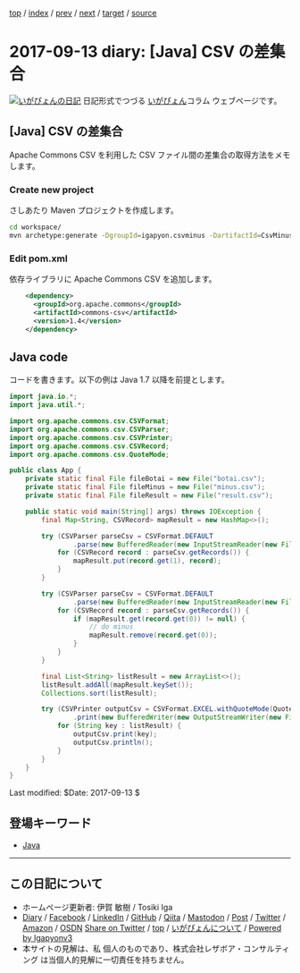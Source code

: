 [top](../index.html) 
 / [index](index.html) 
 / [prev](ig170910.html) 
 / [next](ig170915.html) 
 / [target](https://www.igapyon.jp/igapyon/diary/2017/ig170913.html) 
 / [source](https://github.com/igapyon/diary/blob/master/2017/ig170913.src.md) 

2017-09-13 diary: [Java] CSV の差集合
=====================================================================================================
[![いがぴょんの日記](https://www.igapyon.jp/igapyon/diary/images/iga202308_256.jpg "いがぴょん")](https://www.igapyon.jp/igapyon/diary/memo/memoigapyon.html) 日記形式でつづる [いがぴょん](https://www.igapyon.jp/igapyon/diary/memo/memoigapyon.html)コラム ウェブページです。

## [Java] CSV の差集合

Apache Commons CSV を利用した CSV ファイル間の差集合の取得方法をメモします。

### Create new project

さしあたり Maven プロジェクトを作成します。

```sh
cd workspace/
mvn archetype:generate -DgroupId=igapyon.csvminus -DartifactId=CsvMinus -DarchetypeArtifactId=maven-archetype-quickstart -DinteractiveMode=false
```

### Edit pom.xml

依存ライブラリに Apache Commons CSV を追加します。


```xml
    <dependency>
      <groupId>org.apache.commons</groupId>
      <artifactId>commons-csv</artifactId>
      <version>1.4</version>
    </dependency>
```

## Java code

コードを書きます。以下の例は Java 1.7 以降を前提とします。


```java
import java.io.*;
import java.util.*;

import org.apache.commons.csv.CSVFormat;
import org.apache.commons.csv.CSVParser;
import org.apache.commons.csv.CSVPrinter;
import org.apache.commons.csv.CSVRecord;
import org.apache.commons.csv.QuoteMode;

public class App {
    private static final File fileBotai = new File("botai.csv");
    private static final File fileMinus = new File("minus.csv");
    private static final File fileResult = new File("result.csv");

    public static void main(String[] args) throws IOException {
        final Map<String, CSVRecord> mapResult = new HashMap<>();

        try (CSVParser parseCsv = CSVFormat.DEFAULT
                .parse(new BufferedReader(new InputStreamReader(new FileInputStream(fileBotai), "UTF-8")))) {
            for (CSVRecord record : parseCsv.getRecords()) {
                mapResult.put(record.get(1), record);
            }
        }

        try (CSVParser parseCsv = CSVFormat.DEFAULT
                .parse(new BufferedReader(new InputStreamReader(new FileInputStream(fileMinus), "UTF-8")))) {
            for (CSVRecord record : parseCsv.getRecords()) {
                if (mapResult.get(record.get(0)) != null) {
                    // do minus
                    mapResult.remove(record.get(0));
                }
            }
        }

        final List<String> listResult = new ArrayList<>();
        listResult.addAll(mapResult.keySet());
        Collections.sort(listResult);

        try (CSVPrinter outputCsv = CSVFormat.EXCEL.withQuoteMode(QuoteMode.ALL)
                .print(new BufferedWriter(new OutputStreamWriter(new FileOutputStream(fileResult), "UTF-8")))) {
            for (String key : listResult) {
                outputCsv.print(key);
                outputCsv.println();
            }
        }
    }
}
```

Last modified: $Date: 2017-09-13 $

## 登場キーワード

* [Java](../keyword/java.html)

----------------------------------------------------------------------------------------------------

## この日記について

* ホームページ更新者: 伊賀 敏樹 / Tosiki Iga
* [Diary](https://www.igapyon.jp/igapyon/diary/) / [Facebook](https://www.facebook.com/igapyon) / [LinkedIn](https://www.linkedin.com/in/toshikiiga) / [GitHub](https://github.com/igapyon) / [Qiita](https://qiita.com/igapyon) / [Mastodon](https://social.vivaldi.net/@igapyon) / [Post](https://post.news/igapyon) / [Twitter](https://twitter.com/ToshikiIga) / [Amazon](https://www.amazon.co.jp/%E4%BC%8A%E8%B3%80-%E6%95%8F%E6%A8%B9/e/B004LTQWCQ) / [OSDN](https://ja.osdn.net/users/iga/)
[Share on Twitter](https://twitter.com/intent/tweet?hashtags=igapyon%2Cdiary%2C%E3%81%84%E3%81%8C%E3%81%B4%E3%82%87%E3%82%93%2CJava&text=%5BJava%5D+CSV+%E3%81%AE%E5%B7%AE%E9%9B%86%E5%90%88&url=https%3A%2F%2Fwww.igapyon.jp%2Figapyon%2Fdiary%2F2017%2Fig170913.html) / [top](../index.html) / [いがぴょんについて](https://www.igapyon.jp/igapyon/diary/memo/memoigapyon.html) / [Powered by Igapyonv3](https://github.com/igapyon/igapyonv3)
* 本サイトの見解は、私 個人のものであり、株式会社レザボア・コンサルティング は当個人的見解に一切責任を持ちません。 

